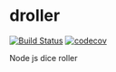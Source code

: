 # droller
[![Build Status](https://travis-ci.org/AlexStory/droller.svg?branch=master)](https://travis-ci.org/AlexStory/droller)
[![codecov](https://codecov.io/gh/AlexStory/droller/branch/master/graph/badge.svg)](https://codecov.io/gh/AlexStory/droller)


Node js dice roller
